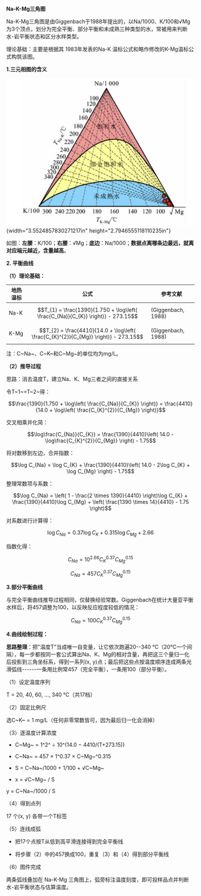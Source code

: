 **Na-K-Mg三角图**

Na-K-Mg三角图是由Giggenbach于1988年提出的，以Na/1000、K/100和√Mg为3个顶点，划分为完全平衡、部分平衡和未成熟三种类型的水，常被用来判断水-岩平衡状态和区分水样类型。

理论基础：主要是根据其 1983年发表的Na-K
温标公式和略作修改的K-Mg温标公式构筑该图。

**1.三元相图的含义**

![](images/sample.png){width="3.5524857830271217in"
height="2.7946555118110235in"}

如图：**左腰**：K/100；**右腰**：√Mg；**底边**：Na/1000；**数据点离哪条边最远，就离对应端元越近，含量越高**。

**2. 平衡曲线**

**（1）理论基础：**


|地热温标  |   公式   |   参考文献|
|--|--|--|
|Na-K |$$T_{1} = \frac{1390}{1.750 + \log\left( \frac{C_{Na}}{C_{K}} \right)} - 273.15$$ | (Giggenbach, 1988)
|K-Mg |$$T_{2} = \frac{4410}{14.0 + \log\left( \frac{C_{K}^{2}}{C_{Mg}} \right)} - 273.15$$ |(Giggenbach, 1988)|

注：C~Na~、C~K~和C~Mg~的单位均为mg/L。

**（2）推导过程**

思路：消去温度T，建立Na、K、Mg三者之间的直接关系

令T~1~=T~2~得：

$$\frac{1390}{1.750 + \log\left( \frac{C_{Na}}{C_{K}} \right)} = \frac{4410}{14.0 + \log\left( \frac{C_{K}^{2}}{C_{Mg}} \right)}$$

交叉相乘并化简：

$$\log\frac{C_{Na}}{C_{K}} = \frac{1390}{4410}\left( 14.0 - \log\frac{C_{K}^{2}}{C_{Mg}} \right) - 1.75$$

将对数移到左边，合并指数：

$$\log C_{Na} = \log C_{K} + \frac{1390}{4410}\left( 14.0 - 2\log C_{K} + \log C_{Mg} \right) - 1.75$$

整理常数项与系数：

$$\log C_{Na} = \left( 1 - \frac{2 \times 1390}{4410} \right)\log C_{K} + \frac{1390}{4410}\log C_{Mg} + \left( \frac{1390 \times 14}{4410} - 1.75 \right)$$

对系数进行计算得：

$$\log C_{Na} = 0.37\log C_{K} + 0.315\log C_{Mg} + 2.66$$

指数化得：

$$C_{Na} = 10^{2.66}C_{K}^{0.37}C_{Mg}^{0.15}$$

$$C_{Na} = 457C_{K}^{0.37}C_{Mg}^{0.15}$$

**3.部分平衡曲线**

与完全平衡曲线推导过程相同，仅替换经验常数。Giggenbach在统计大量亚平衡水样后，将457调整为100，以反映反应程度较低的情况：

$$C_{Na} = 100C_{K}^{0.37}C_{Mg}^{0.15}$$

**4.曲线绘制过程：**

**思路整理**：把"温度T"当成唯一自变量，让它依次跑遍20--340
℃（20℃一个间隔），每一步都按同一套公式算出Na、K、Mg的相对含量，再把这三个量归一化后投影到三角坐标系，得到一系列(x,
y)点；最后把这些点按温度顺序连成两条光滑弧线------一条用比例常457（完全平衡），一条用100（部分平衡）。

（1）设定温度序列

T = 20, 40, 60, ..., 340 ℃（共17档）

（2）固定比例尺

选C~K~ = 1 mg/L（任何非零常数皆可，因为最后归一化会消掉）

（3）逐温度计算浓度

- C~Mg~ = 1^2^ ÷ 10\^(14.0 − 4410/(T+273.15))

- C~Na~ = 457 × 1\^0.37 × C~Mg~\^0.315

- S = C~Na~/1000 + 1/100 + √C~Mg~

- x = √C~Mg~ / S

y = C~Na~/1000 / S

（4）得到点列

17 个(x, y) 各带一个T标签

（5）连线成弧

- 把17个点按T从低到高平滑连接得到完全平衡线

- 将步骤（2）中的457换成100，重复（3）和（4）得到部分平衡线

（6）图件完成

两条弧线叠加在 Na-K-Mg
三角图上，弧旁标注温度刻度，即可投样品点并判断水-岩平衡状态与估算温度。
